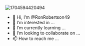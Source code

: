 ![1704594420494](https://github.com/RonRobertson49/RonRobertson49/assets/155919745/53d6d50a-5efc-43c2-a61e-3da73319f6a5)
- 👋 Hi, I’m @RonRobertson49
- 👀 I’m interested in ...
- 🌱 I’m currently learning ...
- 💞️ I’m looking to collaborate on ...
- 📫 How to reach me ...

<!---
RonRobertson49 is a ✨ special ✨ repository because its `README.md` (this file) appears on your GitHub profile.
You can click the Preview link to take a look at your changes.
--->
